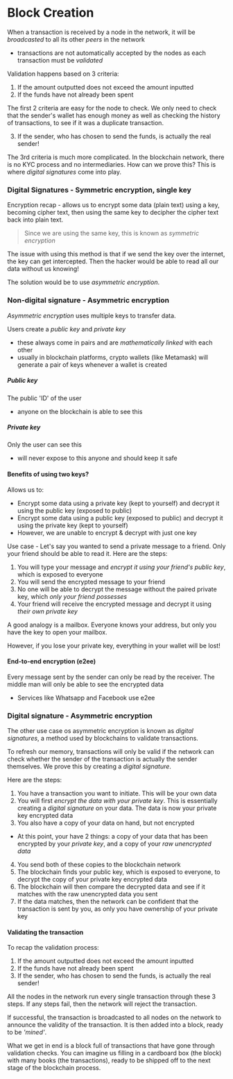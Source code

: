 # Block Creation

When a transaction is received by a node in the network, it will be *broadcasted* to all its other _peers_ in the network
- transactions are not automatically accepted by the nodes as each transaction must be _validated_

Validation happens based on 3 criteria:
1) If the amount outputted does not exceed the amount inputted
2) If the funds have not already been spent

The first 2 criteria are easy for the node to check. We only need to check that the sender's wallet has enough money as well as checking the history of transactions, to see if it was a duplicate transaction.

3) If the sender, who has chosen to send the funds, is actually the real sender!

The 3rd criteria is much more complicated. In the blockchain network, there is no KYC process and no intermediaries. How can we prove this? This is where *digital signatures* come into play.

### Digital Signatures - Symmetric encryption, single key

Encryption recap - allows us to encrypt some data (plain text) using a key, becoming cipher text, then using the same key to decipher the cipher text back into plain text.

> Since we are using the same key, this is known as _symmetric encryption_

The issue with using this method is that if we send the key over the internet, the key can get intercepted. Then the hacker would be able to read all our data without us knowing!

The solution would be to use *asymmetric encryption*.

### Non-digital signature - Asymmetric encryption

*Asymmetric encryption* uses multiple keys to transfer data.

Users create a *public key* and *private key*
- these always come in pairs and are _mathematically linked_ with each other
- usually in blockchain platforms, crypto wallets (like Metamask) will generate a pair of keys whenever a wallet is created

##### Public key

The public 'ID' of the user
- anyone on the blockchain is able to see this

##### Private key
Only the user can see this
- will never expose to this anyone and should keep it safe

#### Benefits of using two keys?

Allows us to:
- Encrypt some data using a private key (kept to yourself) and decrypt it using the public key (exposed to public)
- Encrypt some data using a public key (exposed to public) and decrypt it using the private key (kept to yourself)
- However, we are unable to encrypt & decrypt with just one key

Use case - Let's say you wanted to send a private message to a friend. Only your friend should be able to read it. Here are the steps:

1) You will type your message and *encrypt it using your friend's public key*, which is exposed to everyone
2) You will send the encrypted message to your friend
3) No one will be able to decrypt the message without the paired private key, which *only your friend possesses*
4) Your friend will receive the encrypted message and decrypt it using *their own private key*

A good analogy is a mailbox. Everyone knows your address, but only you have the key to open your mailbox.

However, if you lose your private key, everything in your wallet will be lost!

#### End-to-end encryption (e2ee)

Every message sent by the sender can only be read by the receiver. The middle man will only be able to see the encrypted data
- Services like Whatsapp and Facebook use e2ee

### Digital signature - Asymmetric encryption

The other use case os asymmetric encryption is known as *digital signatures*, a method used by blockchains to validate transactions.

To refresh our memory, transactions will only be valid if the network can check whether the sender of the transaction is actually the sender themselves. We prove this by creating a *digital signature*.

Here are the steps:
1) You have a transaction you want to initiate. This will be your own data
2) You will first *encrypt the data with your private key*. This is essentially creating a *digital signature* on your data. The data is now your private key encrypted data
3) You also have a copy of your data on hand, but not encrypted
- At this point, your have 2 things: a copy of your data that has been encrypted by your *private key*, and a copy of your *raw unencrypted data*
4) You send both of these copies to the blockchain network
5) The blockchain finds your public key, which is exposed to everyone, to decrypt the copy of your private key encrypted data
6) The blockchain will then compare the decrypted data and see if it matches with the raw unencrypted data you sent
7) If the data matches, then the network can be confident that the transaction is sent by you, as only you have ownership of your private key

#### Validating the transaction

To recap the validation process:

1) If the amount outputted does not exceed the amount inputted
2) If the funds have not already been spent
3) If the sender, who has chosen to send the funds, is actually the real sender!

All the nodes in the network run every single transaction through these 3 steps. If any steps fail, then the network will reject the transaction. 

If successful, the transaction is broadcasted to all nodes on the network to announce the validity of the transaction. It is then added into a block, ready to be *'mined'*.

What we get in end is a block full of transactions that have gone through validation checks. You can imagine us filling in a cardboard box (the block) with many books (the transactions), ready to be shipped off to the next stage of the blockchain process.